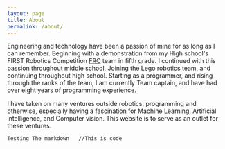 ```yaml
---
layout: page
title: About
permalink: /about/
--- 
```


Engineering and technology have been a passion of mine for as long as I can remember.  Beginning with a demonstration from my High school's FIRST Robotics Competition [FRC](http://www.firstinspires.org) team in fifth grade. I continued with this passion throughout middle school, Joining the Lego robotics team, and continuing throughout high school. Starting as a programmer, and rising through the ranks of the team, I am currently Team captain, and have had over eight years of programming experience.

I have taken on many ventures outside robotics, programming and otherwise, especially having a fascination for Machine Learning, Artificial intelligence, and Computer vision. This website is to serve as an outlet for these ventures. 

```Testing The markdown   //This is code ``` 
